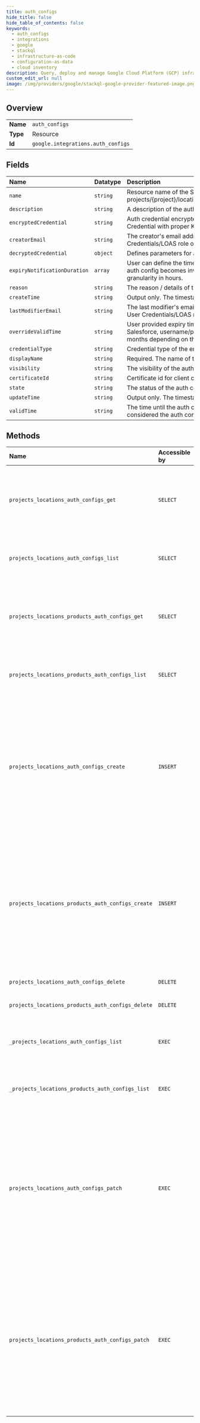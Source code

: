 ```yaml
---
title: auth_configs
hide_title: false
hide_table_of_contents: false
keywords:
  - auth_configs
  - integrations
  - google    
  - stackql
  - infrastructure-as-code
  - configuration-as-data
  - cloud inventory
description: Query, deploy and manage Google Cloud Platform (GCP) infrastructure and resources using SQL
custom_edit_url: null
image: /img/providers/google/stackql-google-provider-featured-image.png
---
```

  
    

## Overview
<table><tbody>
<tr><td><b>Name</b></td><td><code>auth_configs</code></td></tr>
<tr><td><b>Type</b></td><td>Resource</td></tr>
<tr><td><b>Id</b></td><td><code>google.integrations.auth_configs</code></td></tr>
</tbody></table>

## Fields
| Name | Datatype | Description |
|:-----|:---------|:------------|
| `name` | `string` | Resource name of the SFDC instance projects/&#123;project&#125;/locations/&#123;location&#125;/authConfigs/&#123;authConfig&#125;. |
| `description` | `string` | A description of the auth config. |
| `encryptedCredential` | `string` | Auth credential encrypted by Cloud KMS. Can be decrypted as Credential with proper KMS key. |
| `creatorEmail` | `string` | The creator's email address. Generated based on the End User Credentials/LOAS role of the user making the call. |
| `decryptedCredential` | `object` | Defines parameters for a single, canonical credential. |
| `expiryNotificationDuration` | `array` | User can define the time to receive notification after which the auth config becomes invalid. Support up to 30 days. Support granularity in hours. |
| `reason` | `string` | The reason / details of the current status. |
| `createTime` | `string` | Output only. The timestamp when the auth config is created. |
| `lastModifierEmail` | `string` | The last modifier's email address. Generated based on the End User Credentials/LOAS role of the user making the call. |
| `overrideValidTime` | `string` | User provided expiry time to override. For the example of Salesforce, username/password credentials can be valid for 6 months depending on the instance settings. |
| `credentialType` | `string` | Credential type of the encrypted credential. |
| `displayName` | `string` | Required. The name of the auth config. |
| `visibility` | `string` | The visibility of the auth config. |
| `certificateId` | `string` | Certificate id for client certificate |
| `state` | `string` | The status of the auth config. |
| `updateTime` | `string` | Output only. The timestamp when the auth config is modified. |
| `validTime` | `string` | The time until the auth config is valid. Empty or max value is considered the auth config won't expire. |
## Methods
| Name | Accessible by | Required Params | Description |
|:-----|:--------------|:----------------|:------------|
| `projects_locations_auth_configs_get` | `SELECT` | `authConfigsId, locationsId, projectsId` | Gets a complete auth config. If the auth config doesn't exist, Code.NOT_FOUND exception will be thrown. Returns the decrypted auth config. |
| `projects_locations_auth_configs_list` | `SELECT` | `locationsId, projectsId` | Lists all auth configs that match the filter. Restrict to auth configs belong to the current client only. |
| `projects_locations_products_auth_configs_get` | `SELECT` | `authConfigsId, locationsId, productsId, projectsId` | Gets a complete auth config. If the auth config doesn't exist, Code.NOT_FOUND exception will be thrown. Returns the decrypted auth config. |
| `projects_locations_products_auth_configs_list` | `SELECT` | `locationsId, productsId, projectsId` | Lists all auth configs that match the filter. Restrict to auth configs belong to the current client only. |
| `projects_locations_auth_configs_create` | `INSERT` | `locationsId, projectsId` | Creates an auth config record. Fetch corresponding credentials for specific auth types, e.g. access token for OAuth 2.0, JWT token for JWT. Encrypt the auth config with Cloud KMS and store the encrypted credentials in Spanner. Returns the encrypted auth config. |
| `projects_locations_products_auth_configs_create` | `INSERT` | `locationsId, productsId, projectsId` | Creates an auth config record. Fetch corresponding credentials for specific auth types, e.g. access token for OAuth 2.0, JWT token for JWT. Encrypt the auth config with Cloud KMS and store the encrypted credentials in Spanner. Returns the encrypted auth config. |
| `projects_locations_auth_configs_delete` | `DELETE` | `authConfigsId, locationsId, projectsId` | Deletes an auth config. |
| `projects_locations_products_auth_configs_delete` | `DELETE` | `authConfigsId, locationsId, productsId, projectsId` | Deletes an auth config. |
| `_projects_locations_auth_configs_list` | `EXEC` | `locationsId, projectsId` | Lists all auth configs that match the filter. Restrict to auth configs belong to the current client only. |
| `_projects_locations_products_auth_configs_list` | `EXEC` | `locationsId, productsId, projectsId` | Lists all auth configs that match the filter. Restrict to auth configs belong to the current client only. |
| `projects_locations_auth_configs_patch` | `EXEC` | `authConfigsId, locationsId, projectsId` | Updates an auth config. If credential is updated, fetch the encrypted auth config from Spanner, decrypt with Cloud KMS key, update the credential fields, re-encrypt with Cloud KMS key and update the Spanner record. For other fields, directly update the Spanner record. Returns the encrypted auth config. |
| `projects_locations_products_auth_configs_patch` | `EXEC` | `authConfigsId, locationsId, productsId, projectsId` | Updates an auth config. If credential is updated, fetch the encrypted auth config from Spanner, decrypt with Cloud KMS key, update the credential fields, re-encrypt with Cloud KMS key and update the Spanner record. For other fields, directly update the Spanner record. Returns the encrypted auth config. |
